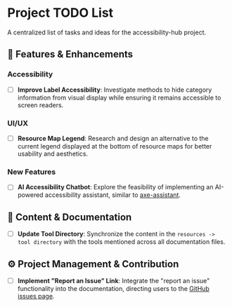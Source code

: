 # Project TODO List

A centralized list of tasks and ideas for the accessibility-hub project.

## 🚀 Features & Enhancements

### Accessibility
- [ ] **Improve Label Accessibility**: Investigate methods to hide category information from visual display while ensuring it remains accessible to screen readers.

### UI/UX
- [ ] **Resource Map Legend**: Research and design an alternative to the current legend displayed at the bottom of resource maps for better usability and aesthetics.

### New Features
- [ ] **AI Accessibility Chatbot**: Explore the feasibility of implementing an AI-powered accessibility assistant, similar to [axe-assistant](https://dequeuniversity.com/introducing-axe-assistant).

## 📝 Content & Documentation

- [ ] **Update Tool Directory**: Synchronize the content in the `resources -> tool directory` with the tools mentioned across all documentation files.

## ⚙️ Project Management & Contribution

- [ ] **Implement "Report an Issue" Link**: Integrate the "report an issue" functionality into the documentation, directing users to the [GitHub issues page](https://github.com/alexarguello/accessibility-hub/issues).
